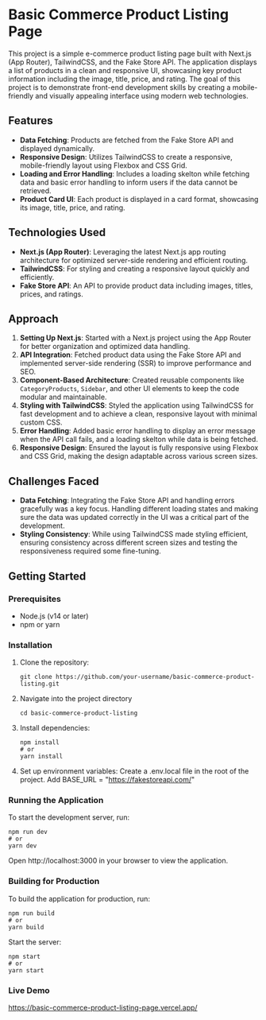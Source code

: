 # Basic Commerce Product Listing Page

This project is a simple e-commerce product listing page built with Next.js (App Router), TailwindCSS, and the Fake Store API. The application displays a list of products in a clean and responsive UI, showcasing key product information including the image, title, price, and rating. The goal of this project is to demonstrate front-end development skills by creating a mobile-friendly and visually appealing interface using modern web technologies.

## Features
- **Data Fetching**: Products are fetched from the Fake Store API and displayed dynamically.
- **Responsive Design**: Utilizes TailwindCSS to create a responsive, mobile-friendly layout using Flexbox and CSS Grid.
- **Loading and Error Handling**: Includes a loading skelton while fetching data and basic error handling to inform users if the data cannot be retrieved.
- **Product Card UI**: Each product is displayed in a card format, showcasing its image, title, price, and rating.

## Technologies Used
- **Next.js (App Router)**: Leveraging the latest Next.js app routing architecture for optimized server-side rendering and efficient routing.
- **TailwindCSS**: For styling and creating a responsive layout quickly and efficiently.
- **Fake Store API**: An API to provide product data including images, titles, prices, and ratings.

## Approach
1. **Setting Up Next.js**: Started with a Next.js project using the App Router for better organization and optimized data handling.
2. **API Integration**: Fetched product data using the Fake Store API and implemented server-side rendering (SSR) to improve performance and SEO.
3. **Component-Based Architecture**: Created reusable components like `CategoryProducts`, `Sidebar`, and other UI elements to keep the code modular and maintainable.
4. **Styling with TailwindCSS**: Styled the application using TailwindCSS for fast development and to achieve a clean, responsive layout with minimal custom CSS.
5. **Error Handling**: Added basic error handling to display an error message when the API call fails, and a loading skelton while data is being fetched.
6. **Responsive Design**: Ensured the layout is fully responsive using Flexbox and CSS Grid, making the design adaptable across various screen sizes.

## Challenges Faced
- **Data Fetching**: Integrating the Fake Store API and handling errors gracefully was a key focus. Handling different loading states and making sure the data was updated correctly in the UI was a critical part of the development.
- **Styling Consistency**: While using TailwindCSS made styling efficient, ensuring consistency across different screen sizes and testing the responsiveness required some fine-tuning.

## Getting Started

### Prerequisites
- Node.js (v14 or later)
- npm or yarn

### Installation
1. Clone the repository:
   ```
   git clone https://github.com/your-username/basic-commerce-product-listing.git
    ```
2. Navigate into the project directory
    ```
   cd basic-commerce-product-listing
   ```
3. Install dependencies:
   ``` 
   npm install
   # or
   yarn install
   ```
4. Set up environment variables:
  Create a .env.local file in the root of the project.
  Add BASE_URL = "https://fakestoreapi.com/"

### Running the Application
To start the development server, run:
``` 
npm run dev
# or
yarn dev
```
Open http://localhost:3000 in your browser to view the application.

### Building for Production
To build the application for production, run:
``` 
npm run build
# or
yarn build
```
Start the server:
``` 
npm start
# or
yarn start
```

### Live Demo
https://basic-commerce-product-listing-page.vercel.app/








